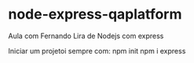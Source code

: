 # node-express-qaplatform
Aula com Fernando Lira de Nodejs com express


Iniciar um projetoi sempre com:
  npm init
   npm i express
   
